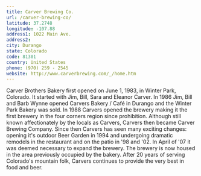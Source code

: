 ```yaml
---
title: Carver Brewing Co.
url: /carver-brewing-co/
latitude: 37.2748
longitude: -107.88
address1: 1022 Main Ave.
address2: 
city: Durango
state: Colorado
code: 81301
country: United States
phone: (970) 259 - 2545
website: http://www.carverbrewing.com/_/home.htm
---
```

Carver Brothers Bakery first opened on June 1, 1983, in Winter Park, Colorado. It started with Jim, Bill, Sara and Eleanor Carver. In 1986 Jim, Bill and Barb Wynne opened Carvers Bakery / Café in Durango and the Winter Park Bakery was sold.   In 1988 Carvers opened the brewery  making it the first brewery in the four corners region since prohibition. Although still known affectionately by the locals as Carvers, Carvers then became Carver Brewing Company.  Since then Carvers has seen many exciting changes: opening it's outdoor Beer Garden in 1994 and undergoing dramatic remodels in the restaurant and on the patio in '98 and '02. In April of '07 it was deemed necessary to expand the brewery.  The brewery is now housed in the area previously occupied by the bakery.  After 20 years of serving Colorado's mountain folk, Carvers continues to provide the very best in food and beer.
